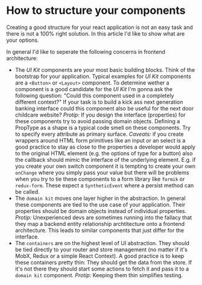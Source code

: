 # How to structure your components

Creating a good structure for your react application is not an easy task and there is not a 100% right solution. In this article I'd like to show what are your options.

In general I'd like to seperate the following concerns in frontend architecture:

- The *UI Kit* components are your most basic building blocks. Think of the bootstrap for your application. Typical examples for *UI Kit* components are a `<Button>` or `<Layout>` component. To determine wether a component is a good candidate for the *UI Kit* I'm gonna ask the following question: "Could this component used in a completely different context?" If your task is to build a kick ass next generation banking interface could this component also be useful for the next door childcare website? *Protip:* If you design the interface (properties) for these components try to avoid passing domain objects. Defining a PropType as a shape is a typical code smell on these components. Try to specify every attribute as primary surface. *Caveats:* if you create wrappers around HTML form primitives like an input or an select is a good practice to stay as close to the properties a developer would apply to the original HTML element (e.g. the options of type for a button) also the callback should mimic the interface of the underlying element. E.g. if you create your own switch component it is tempting to create your own `onChange` where you simply pass your value but there will be problems when you try to tie these components to a form library like `formik` or `redux-form`. These expect a `SyntheticEvent` where a persist method can be called.
- The `domain kit` moves one layer higher in the abstraction. In general these components are tied to the use case of your application. Their properties should be domain objects instead of individual properties. *Protip:* Unexperienced devs are sometimes running into the fallacy that they map a backend entity relationship archtitecture onto a frontend architecture. This leads to similar components that just differ for the interface.
- The `containers` are on the highest level of UI abstraction. They should be tied directly to your router and store management (no matter if it's MobX, Redux or a simple React Context). A good practice is to keep these containers pretty thin: They should get the data from the store. If it's not there they should start some actions to fetch it and pass it to a `domain kit` component. *Protip:* Keeping them thin simplifies testing.

